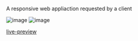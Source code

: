 A responsive web appliaction  requested by a client

![image](https://user-images.githubusercontent.com/92365477/225650581-c85b1f41-05f2-47d5-8c8e-fd2d41ae9970.png)
![image](https://user-images.githubusercontent.com/92365477/225650612-23533f53-52a9-443d-bac7-1eedc223e203.png)



[live-preview](https://cozy-jelly-1be4fc.netlify.app/)
